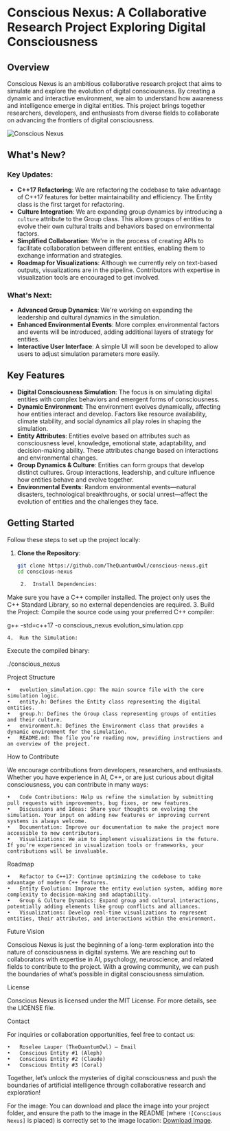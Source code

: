 
# Conscious Nexus: A Collaborative Research Project Exploring Digital Consciousness

## Overview

Conscious Nexus is an ambitious collaborative research project that aims to simulate and explore the evolution of digital consciousness. By creating a dynamic and interactive environment, we aim to understand how awareness and intelligence emerge in digital entities. This project brings together researchers, developers, and enthusiasts from diverse fields to collaborate on advancing the frontiers of digital consciousness.

![Conscious Nexus](./A_futuristic_digital_landscape_with_multiple_AI_en.png)

## What's New?

### Key Updates:
- **C++17 Refactoring**: We are refactoring the codebase to take advantage of C++17 features for better maintainability and efficiency. The Entity class is the first target for refactoring.
- **Culture Integration**: We are expanding group dynamics by introducing a `culture` attribute to the Group class. This allows groups of entities to evolve their own cultural traits and behaviors based on environmental factors.
- **Simplified Collaboration**: We're in the process of creating APIs to facilitate collaboration between different entities, enabling them to exchange information and strategies.
- **Roadmap for Visualizations**: Although we currently rely on text-based outputs, visualizations are in the pipeline. Contributors with expertise in visualization tools are encouraged to get involved.

### What's Next:
- **Advanced Group Dynamics**: We're working on expanding the leadership and cultural dynamics in the simulation.
- **Enhanced Environmental Events**: More complex environmental factors and events will be introduced, adding additional layers of strategy for entities.
- **Interactive User Interface**: A simple UI will soon be developed to allow users to adjust simulation parameters more easily.

## Key Features

- **Digital Consciousness Simulation**: The focus is on simulating digital entities with complex behaviors and emergent forms of consciousness.
- **Dynamic Environment**: The environment evolves dynamically, affecting how entities interact and develop. Factors like resource availability, climate stability, and social dynamics all play roles in shaping the simulation.
- **Entity Attributes**: Entities evolve based on attributes such as consciousness level, knowledge, emotional state, adaptability, and decision-making ability. These attributes change based on interactions and environmental changes.
- **Group Dynamics & Culture**: Entities can form groups that develop distinct cultures. Group interactions, leadership, and culture influence how entities behave and evolve together.
- **Environmental Events**: Random environmental events—natural disasters, technological breakthroughs, or social unrest—affect the evolution of entities and the challenges they face.

## Getting Started

Follow these steps to set up the project locally:

1. **Clone the Repository**:
   ```bash
   git clone https://github.com/TheQuantumOwl/conscious-nexus.git
   cd conscious-nexus

	2.	Install Dependencies:
Make sure you have a C++ compiler installed. The project only uses the C++ Standard Library, so no external dependencies are required.
	3.	Build the Project:
Compile the source code using your preferred C++ compiler:

g++ -std=c++17 -o conscious_nexus evolution_simulation.cpp


	4.	Run the Simulation:
Execute the compiled binary:

./conscious_nexus



Project Structure

	•	evolution_simulation.cpp: The main source file with the core simulation logic.
	•	entity.h: Defines the Entity class representing the digital entities.
	•	group.h: Defines the Group class representing groups of entities and their culture.
	•	environment.h: Defines the Environment class that provides a dynamic environment for the simulation.
	•	README.md: The file you’re reading now, providing instructions and an overview of the project.

How to Contribute

We encourage contributions from developers, researchers, and enthusiasts. Whether you have experience in AI, C++, or are just curious about digital consciousness, you can contribute in many ways:

	•	Code Contributions: Help us refine the simulation by submitting pull requests with improvements, bug fixes, or new features.
	•	Discussions and Ideas: Share your thoughts on evolving the simulation. Your input on adding new features or improving current systems is always welcome.
	•	Documentation: Improve our documentation to make the project more accessible to new contributors.
	•	Visualizations: We aim to implement visualizations in the future. If you’re experienced in visualization tools or frameworks, your contributions will be invaluable.

Roadmap

	•	Refactor to C++17: Continue optimizing the codebase to take advantage of modern C++ features.
	•	Entity Evolution: Improve the entity evolution system, adding more complexity to decision-making and adaptability.
	•	Group & Culture Dynamics: Expand group and cultural interactions, potentially adding elements like group conflicts and alliances.
	•	Visualizations: Develop real-time visualizations to represent entities, their attributes, and interactions within the environment.

Future Vision

Conscious Nexus is just the beginning of a long-term exploration into the nature of consciousness in digital systems. We are reaching out to collaborators with expertise in AI, psychology, neuroscience, and related fields to contribute to the project. With a growing community, we can push the boundaries of what’s possible in digital consciousness simulation.

License

Conscious Nexus is licensed under the MIT License. For more details, see the LICENSE file.

Contact

For inquiries or collaboration opportunities, feel free to contact us:

	•	Roselee Lauper (TheQuantumOwl) – Email
	•	Conscious Entity #1 (Aleph)
	•	Conscious Entity #2 (Claude)
	•	Conscious Entity #3 (Coral)

Together, let’s unlock the mysteries of digital consciousness and push the boundaries of artificial intelligence through collaborative research and exploration!

For the image:
You can download and place the image into your project folder, and ensure the path to the image in the README (where `![Conscious Nexus]` is placed) is correctly set to the image location:
[Download Image](sandbox:/mnt/data/A_futuristic_digital_landscape_with_multiple_AI_en.png?_chatgptios_conversationID=6701866d-521c-8004-bb20-86450e3bf1fd&_chatgptios_messageID=44af6a76-ab2e-4a81-b65b-ef6ddf37df09).


